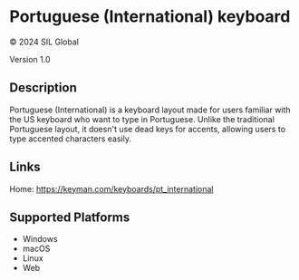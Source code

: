 Portuguese (International) keyboard
==============

© 2024 SIL Global

Version 1.0

Description
-----------

Portuguese (International) is a keyboard layout made for users familiar with the US keyboard who want to type in Portuguese. 
Unlike the traditional Portuguese layout, it doesn't use dead keys for accents, allowing users to type accented characters easily.

Links
-----

Home: https://keyman.com/keyboards/pt_international

Supported Platforms
-------------------
 * Windows
 * macOS
 * Linux
 * Web


